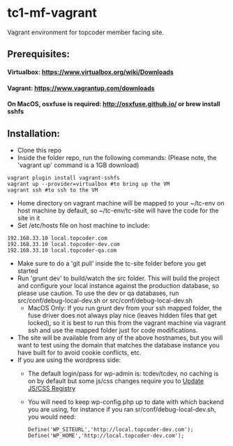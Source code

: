 tc1-mf-vagrant
==============

Vagrant environment for topcoder member facing site.

## Prerequisites:
#### Virtualbox: https://www.virtualbox.org/wiki/Downloads
#### Vagrant: https://www.vagrantup.com/downloads
#### On MacOS, osxfuse is required: http://osxfuse.github.io/ or brew install sshfs

## Installation:
* Clone this repo
* Inside the folder repo, run the following commands: 
(Please note, the 'vagrant up' command is a 1GB download)

```
vagrant plugin install vagrant-sshfs
vagrant up --provider=virtualbox #to bring up the VM
vagrant ssh #to ssh to the VM
```

* Home directory on vagrant machine will be mapped to your ~/tc-env on host machine by default, so ~/tc-env/tc-site will have the code for the site in it
* Set /etc/hosts file on host machine to include:
```
192.168.33.10 local.topcoder.com
192.168.33.10 local.topcoder-dev.com
192.168.33.10 local.topcoder-qa.com
```
* Make sure to do a 'git pull' inside the tc-site folder before you get started
* Run 'grunt dev' to build/watch the src folder. This will build the project and configure your local instance against the production database, so please use caution. To use the dev or qa databases, run src/conf/debug-local-dev.sh or src/conf/debug-local-dev.sh
  * MacOS Only: If you run grunt dev from your ssh mapped folder, the fuse driver does not always play nice (leaves hidden files that get locked), so it is best to run this from the vagrant machine via vagrant ssh and use the mapped folder just for code modifications.
* The site will be available from any of the above hostnames, but you will want to test using the domain that matches the database instance you have built for to avoid cookie conflicts, etc.
* If you are using the wordpress side:
  * The default login/pass for wp-admin is: tcdev/tcdev, no caching is on by default but some js/css changes require you to [Update JS/CSS Registry](http://dev1.topcoder.com/wp-admin/themes.php?page=options.php)
  * You will need to keep wp-config.php up to date with which backend you are using, for instance if you ran sr/conf/debug-local-dev.sh, you would need:
 
    ```
    Define('WP_SITEURL','http://local.topcoder-dev.com');
    Define('WP_HOME','http://local.topcoder-dev.com');
    ```

